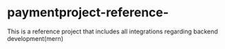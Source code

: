 # paymentproject-reference-
This is a reference project that includes all integrations regarding backend development(mern)
